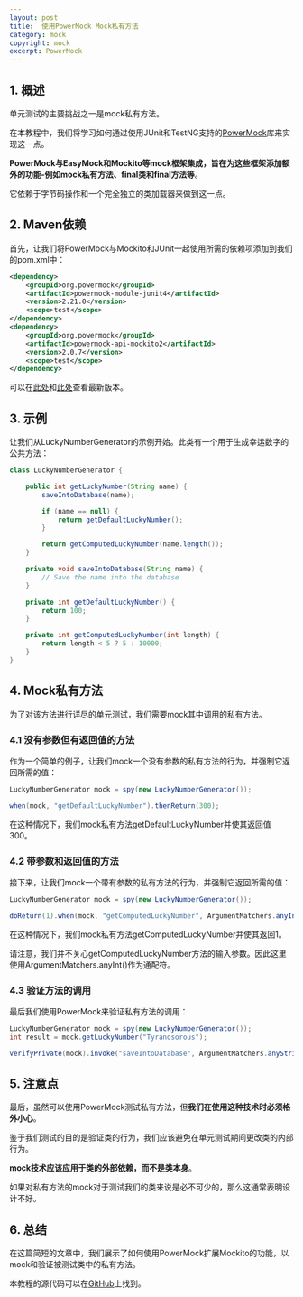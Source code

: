 ```yaml
---
layout: post
title:  使用PowerMock Mock私有方法
category: mock
copyright: mock
excerpt: PowerMock
---
```


## 1. 概述

单元测试的主要挑战之一是mock私有方法。

在本教程中，我们将学习如何通过使用JUnit和TestNG支持的[PowerMock](https://github.com/powermock/powermock)库来实现这一点。

**PowerMock与EasyMock和Mockito等mock框架集成，旨在为这些框架添加额外的功能-例如mock私有方法、final类和final方法等**。

它依赖于字节码操作和一个完全独立的类加载器来做到这一点。

## 2. Maven依赖

首先，让我们将PowerMock与Mockito和JUnit一起使用所需的依赖项添加到我们的pom.xml中：

```xml
<dependency>
    <groupId>org.powermock</groupId>
    <artifactId>powermock-module-junit4</artifactId>
    <version>2.21.0</version>
    <scope>test</scope>
</dependency>
<dependency>
    <groupId>org.powermock</groupId>
    <artifactId>powermock-api-mockito2</artifactId>
    <version>2.0.7</version>
    <scope>test</scope>
</dependency>
```

可以在[此处](https://central.sonatype.com/artifact/org.powermock/powermock-module-junit4/2.0.9)和[此处](https://central.sonatype.com/artifact/org.powermock/powermock-api-mockito2/2.0.9)查看最新版本。

## 3. 示例

让我们从LuckyNumberGenerator的示例开始。此类有一个用于生成幸运数字的公共方法：

```java
class LuckyNumberGenerator {

    public int getLuckyNumber(String name) {
        saveIntoDatabase(name);

        if (name == null) {
            return getDefaultLuckyNumber();
        }

        return getComputedLuckyNumber(name.length());
    }

    private void saveIntoDatabase(String name) {
        // Save the name into the database
    }

    private int getDefaultLuckyNumber() {
        return 100;
    }

    private int getComputedLuckyNumber(int length) {
        return length < 5 ? 5 : 10000;
    }
}
```

## 4. Mock私有方法

为了对该方法进行详尽的单元测试，我们需要mock其中调用的私有方法。

### 4.1 没有参数但有返回值的方法

作为一个简单的例子，让我们mock一个没有参数的私有方法的行为，并强制它返回所需的值：

```java
LuckyNumberGenerator mock = spy(new LuckyNumberGenerator());

when(mock, "getDefaultLuckyNumber").thenReturn(300);
```

在这种情况下，我们mock私有方法getDefaultLuckyNumber并使其返回值300。

### 4.2 带参数和返回值的方法

接下来，让我们mock一个带有参数的私有方法的行为，并强制它返回所需的值：

```java
LuckyNumberGenerator mock = spy(new LuckyNumberGenerator());

doReturn(1).when(mock, "getComputedLuckyNumber", ArgumentMatchers.anyInt());
```

在这种情况下，我们mock私有方法getComputedLuckyNumber并使其返回1。

请注意，我们并不关心getComputedLuckyNumber方法的输入参数。因此这里使用ArgumentMatchers.anyInt()作为通配符。

### 4.3 验证方法的调用

最后我们使用PowerMock来验证私有方法的调用：

```java
LuckyNumberGenerator mock = spy(new LuckyNumberGenerator());
int result = mock.getLuckyNumber("Tyranosorous");

verifyPrivate(mock).invoke("saveIntoDatabase", ArgumentMatchers.anyString());
```

## 5. 注意点

最后，虽然可以使用PowerMock测试私有方法，但**我们在使用这种技术时必须格外小心**。

鉴于我们测试的目的是验证类的行为，我们应该避免在单元测试期间更改类的内部行为。

**mock技术应该应用于类的外部依赖，而不是类本身**。

如果对私有方法的mock对于测试我们的类来说是必不可少的，那么这通常表明设计不好。

## 6. 总结

在这篇简短的文章中，我们展示了如何使用PowerMock扩展Mockito的功能，以mock和验证被测试类中的私有方法。

本教程的源代码可以在[GitHub](https://github.com/tuyucheng7/taketoday-tutorial4j/tree/master/software.test/powermock)上找到。